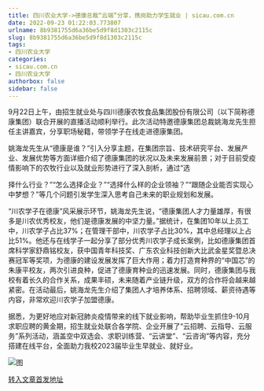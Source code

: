 ```yaml
---
title: 四川农业大学->德康总裁“云端”分享，携岗助力学生就业 | sicau.com.cn
date: 2022-09-23 01:22:03.773807
urlname: 8b9381755d6a36be5d9f8d1303c2115c
slug: 8b9381755d6a36be5d9f8d1303c2115c
tags: 
- 四川农业大学
categories:
- sicau.com.cn
- 四川农业大学
authorbox: false
sidebar: false
---
```

9月22日上午，由招生就业处与四川德康农牧食品集团股份有限公司（以下简称德康集团）联合开展的直播活动顺利举行。此次活动特邀德康集团总裁姚海龙先生担任主讲嘉宾，分享职场秘籍，带领学子在线走进德康集团。

姚海龙先生从“德康是谁？”引入分享主题，在集团宗旨、技术研究平台、发展产业、发展优势等方面详细介绍了德康集团的状况以及未来发展前景；对于目前受疫情影响下的农牧行业以及就业形势进行了深入剖析，通过“选
<!--more-->
择什么行业？”“怎么选择企业？”“选择什么样的企业领袖？”“跟随企业能否实现心中梦想？”等几个问题引发学生深入思考自己未来的职业规划和发展。

“川农学子在德康”风采展示环节，姚海龙先生说，“德康集团人才力量雄厚，有很多是川农优秀校友，他们是德康发展的中坚力量。”据统计，在集团10年以上员工中，川农学子占比37%；在管理干部中，川农学子占比30%，其中总经理以上占比51%。他还与在线学子一起分享了部分优秀川农学子成长案例，比如德康集团首席科学家舒鼎铭校友，获中国青年科技奖、广东农业科技创新大比武金星奖暨总决赛冠军等奖项，为德康的建设发展发挥了巨大作用；着力打造育种界的“中国芯”的朱康平校友，两次引进良种，促进了德康育种业的迅速发展。同时，德康集团与我校有着长久的合作关系，成果丰硕，未来随着产业链升级，双方的合作将会越来越紧密。在活动最后，姚海龙先生介绍了集团人才培养体系、招聘领域、薪资待遇等内容，非常欢迎川农学子加盟德康。

据悉，为更好地应对新冠肺炎疫情带来的线下就业影响，帮助毕业生抓住9-10月求职应聘的黄金期，招生就业处联合各学院、企业开展了“云招聘、云指导、云服务”系列活动，涵盖空中双选会、求职训练营、“云讲堂”、“云咨询”等内容，充分搭建在线平台，全面助力我校2023届毕业生早就业、就好业。

![图](https://news.sicau.edu.cn/__local/9/4E/3F/E84B7F41AC8DDBDFFEFB9C36036_47CFC2B7_F1F9.jpg)

[转入文章首发地址](https://news.sicau.edu.cn/info/1078/69621.htm)